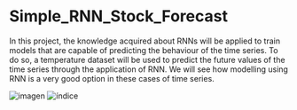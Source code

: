 # Simple_RNN_Stock_Forecast
In this project, the knowledge acquired about RNNs will be applied to train models that are capable of predicting the behaviour of the time series. To do so, a temperature dataset will be used to predict the future values of the time series through the application of RNN. We will see how modelling using RNN is a very good option in these cases of time series.

![imagen](https://user-images.githubusercontent.com/18196870/194301070-a9ad18a0-4654-4d3c-83b9-f9f57dd04fd2.png)
![índice](https://user-images.githubusercontent.com/18196870/194301221-a941fae3-c298-4877-af53-b4f5436c0a89.png)

